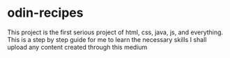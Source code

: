 # odin-recipes
This project is the first serious project of html, css, java, js, and everything.
This is a step by step guide for me to learn the necessary skills 
I shall upload any content created through this medium
